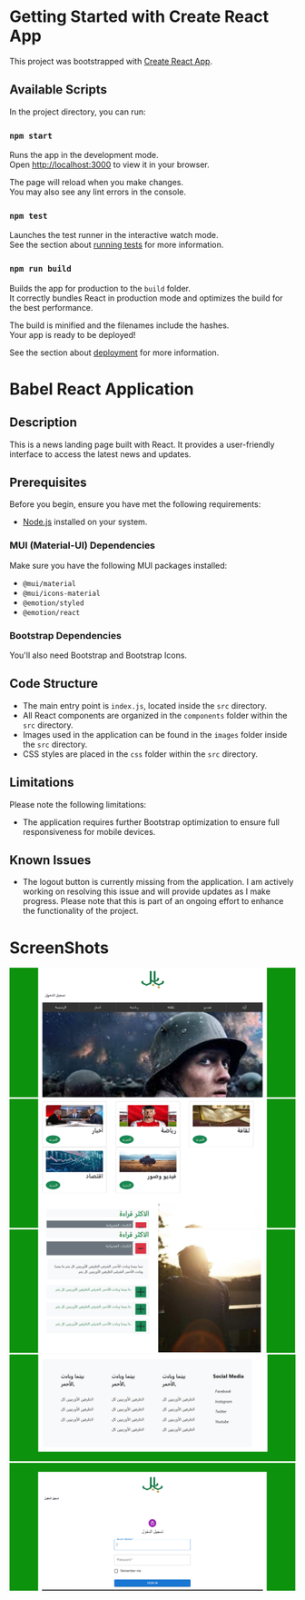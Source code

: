 # Getting Started with Create React App

This project was bootstrapped with [Create React App](https://github.com/facebook/create-react-app).

## Available Scripts

In the project directory, you can run:

### `npm start`

Runs the app in the development mode.\
Open [http://localhost:3000](http://localhost:3000) to view it in your browser.

The page will reload when you make changes.\
You may also see any lint errors in the console.

### `npm test`

Launches the test runner in the interactive watch mode.\
See the section about [running tests](https://facebook.github.io/create-react-app/docs/running-tests) for more information.

### `npm run build`

Builds the app for production to the `build` folder.\
It correctly bundles React in production mode and optimizes the build for the best performance.

The build is minified and the filenames include the hashes.\
Your app is ready to be deployed!

See the section about [deployment](https://facebook.github.io/create-react-app/docs/deployment) for more information.


# Babel React Application

## Description
This is a news landing page built with React. It provides a user-friendly interface to access the latest news and updates.

## Prerequisites
Before you begin, ensure you have met the following requirements:
- [Node.js](https://nodejs.org/) installed on your system.

### MUI (Material-UI) Dependencies
Make sure you have the following MUI packages installed:
- `@mui/material`
- `@mui/icons-material`
- `@emotion/styled`
- `@emotion/react`

### Bootstrap Dependencies
You'll also need Bootstrap and Bootstrap Icons.

## Code Structure
- The main entry point is `index.js`, located inside the `src` directory.
- All React components are organized in the `components` folder within the `src` directory.
- Images used in the application can be found in the `images` folder inside the `src` directory.
- CSS styles are placed in the `css` folder within the `src` directory.

## Limitations
Please note the following limitations:
- The application requires further Bootstrap optimization to ensure full responsiveness for mobile devices.
## Known Issues
- The logout button is currently missing from the application. I am actively working on resolving this issue and will provide updates as I make progress. Please note that this is part of an ongoing effort to enhance the functionality of the project.

# ScreenShots
![Screenshot](src/images/sc1.png)
![Screenshot](src/images/sc2.png)
![Screenshot](src/images/sc3.png)
![Screenshot](src/images/sc4.png)
![Screenshot](src/images/sc5.png)


